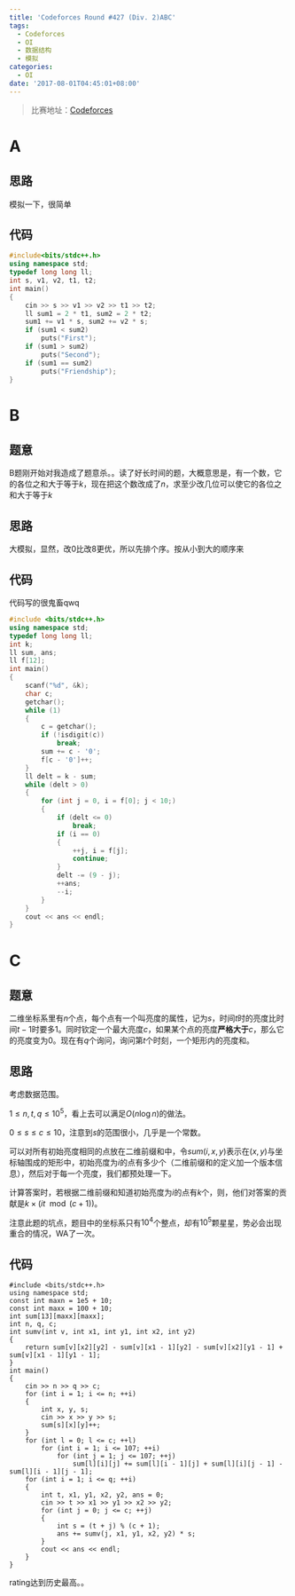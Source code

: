 ```yaml
---
title: 'Codeforces Round #427 (Div. 2)ABC'
tags:
  - Codeforces
  - OI
  - 数据结构
  - 模拟
categories:
  - OI
date: '2017-08-01T04:45:01+08:00'
---
```


> 比赛地址：[Codeforces](http://codeforces.com/contest/835)

# A

## 思路

模拟一下，很简单

<!--more-->

## 代码

``` cpp
#include<bits/stdc++.h>
using namespace std;
typedef long long ll;
int s, v1, v2, t1, t2;
int main()
{
    cin >> s >> v1 >> v2 >> t1 >> t2;
    ll sum1 = 2 * t1, sum2 = 2 * t2;
    sum1 += v1 * s, sum2 += v2 * s;
    if (sum1 < sum2)
        puts("First");
    if (sum1 > sum2)
        puts("Second");
    if (sum1 == sum2)
        puts("Friendship");
}
```

# B

## 题意

B题刚开始对我造成了题意杀。。读了好长时间的题，大概意思是，有一个数，它的各位之和大于等于$k$，现在把这个数改成了$n$，求至少改几位可以使它的各位之和大于等于$k$

## 思路

大模拟，显然，改$0$比改$8$更优，所以先排个序。按从小到大的顺序来

## 代码

代码写的很鬼畜qwq

``` cpp
#include <bits/stdc++.h>
using namespace std;
typedef long long ll;
int k;
ll sum, ans;
ll f[12];
int main()
{
    scanf("%d", &k);
    char c;
    getchar();
    while (1)
    {
        c = getchar();
        if (!isdigit(c))
            break;
        sum += c - '0';
        f[c - '0']++;
    }
    ll delt = k - sum;
    while (delt > 0)
    {
        for (int j = 0, i = f[0]; j < 10;)
        {
            if (delt <= 0)
                break;
            if (i == 0)
            {
                ++j, i = f[j];
                continue;
            }
            delt -= (9 - j);
            ++ans;
            --i;
        }
    }
    cout << ans << endl;
}
```

# C

## 题意

二维坐标系里有$n$个点，每个点有一个叫亮度的属性，记为$s$，时间$t$时的亮度比时间$t-1$时要多$1$。同时钦定一个最大亮度$c$，如果某个点的亮度**严格大于**$c$，那么它的亮度变为$0$。现在有$q$个询问，询问第$t$个时刻，一个矩形内的亮度和。

## 思路

考虑数据范围。

$1\leq n,t,q\leq10^5$，看上去可以满足$O(n\log n)$的做法。

$0\leq s\leq c\leq10$，注意到$s$的范围很小，几乎是一个常数。

可以对所有初始亮度相同的点放在二维前缀和中，令$sum(i,x,y)$表示在$(x,y)$与坐标轴围成的矩形中，初始亮度为$i$的点有多少个（二维前缀和的定义加一个版本信息），然后对于每一个亮度，我们都预处理一下。

计算答案时，若根据二维前缀和知道初始亮度为$i$的点有$k$个，则，他们对答案的贡献是$k\times (it\mod (c+1))$。

注意此题的坑点，题目中的坐标系只有$10^4$个整点，却有$10^5$颗星星，势必会出现重合的情况，WA了一次。

## 代码

```
#include <bits/stdc++.h>
using namespace std;
const int maxn = 1e5 + 10;
const int maxx = 100 + 10;
int sum[13][maxx][maxx];
int n, q, c;
int sumv(int v, int x1, int y1, int x2, int y2)
{
    return sum[v][x2][y2] - sum[v][x1 - 1][y2] - sum[v][x2][y1 - 1] + sum[v][x1 - 1][y1 - 1];
}
int main()
{
    cin >> n >> q >> c;
    for (int i = 1; i <= n; ++i)
    {
        int x, y, s;
        cin >> x >> y >> s;
        sum[s][x][y]++;
    }
    for (int l = 0; l <= c; ++l)
        for (int i = 1; i <= 107; ++i)
            for (int j = 1; j <= 107; ++j)
                sum[l][i][j] += sum[l][i - 1][j] + sum[l][i][j - 1] - sum[l][i - 1][j - 1];
    for (int i = 1; i <= q; ++i)
    {
        int t, x1, y1, x2, y2, ans = 0;
        cin >> t >> x1 >> y1 >> x2 >> y2;
        for (int j = 0; j <= c; ++j)
        {
            int s = (t + j) % (c + 1);
            ans += sumv(j, x1, y1, x2, y2) * s;
        }
        cout << ans << endl;
    }
}
```

rating达到历史最高。。
